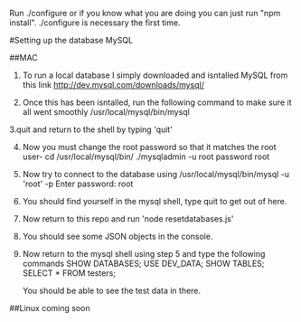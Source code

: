 Run ./configure 
or if you know what you are doing you can just run "npm install". ./configure is necessary the first time.

#Setting up the database MySQL

##MAC
1. To run a local database I simply downloaded and isntalled MySQL from this link
http://dev.mysql.com/downloads/mysql/

2. Once this has been isntalled, run the following command to make sure it all went smoothly
/usr/local/mysql/bin/mysql

3.quit and return to the shell by typing 'quit'

4. Now you must change the root password so that it matches the root user-
    cd /usr/local/mysql/bin/
    ./mysqladmin -u root password root

5. Now try to connect to the database using /usr/local/mysql/bin/mysql -u 'root' -p
    Enter password: root

6. You should find yourself in the mysql shell, type quit to get out of here.

7. Now return to this repo and run 'node resetdatabases.js'

8. You should see some JSON objects in the console.

9. Now return to the mysql shell using step 5 and type the following commands
    SHOW DATABASES;
    USE DEV_DATA;
    SHOW TABLES;
    SELECT * FROM testers;
  
    You should be able to see the test data in there.

    
    


##Linux
coming soon


